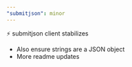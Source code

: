 ```yaml
---
"submitjson": minor
---
```


⚡️ submitjson client stabilizes
- Also ensure strings are a JSON object
- More readme updates
